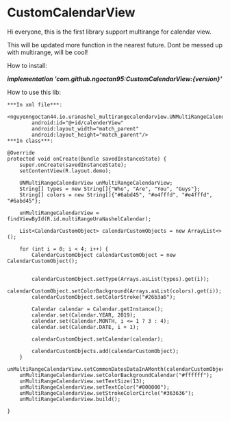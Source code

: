 # CustomCalendarView
Hi everyone, this is the first library support multirange for calendar view.

This will be updated more function in the nearest future. Dont be messed up with multirange, will be cool!

How to install:

***implementation 'com.github.ngoctan95:CustomCalendarView:{version}'***
    
How to use this lib:
    
    ***In xml file***:
        <nguyenngoctan44.io.uranashel_multirangecalendarview.UNMultiRangeCalendarView
            android:id="@+id/calenderView"
            android:layout_width="match_parent"
            android:layout_height="match_parent"/>
    ***In class***:
    
    @Override
    protected void onCreate(Bundle savedInstanceState) {
        super.onCreate(savedInstanceState);
        setContentView(R.layout.demo);

        UNMultiRangeCalendarView unMultiRangeCalendarView;
        String[] types = new String[]{"Who", "Are", "You", "Guys"};
        String[] colors = new String[]{"#6abd45", "#e4fffd", "#e4fffd", "#6abd45"};

        unMultiRangeCalendarView = findViewById(R.id.multiRangeUraNashelCalendar);

        List<CalendarCustomObject> calendarCustomObjects = new ArrayList<>();

        for (int i = 0; i < 4; i++) {
            CalendarCustomObject calendarCustomObject = new CalendarCustomObject();


            calendarCustomObject.setType(Arrays.asList(types).get(i));
            calendarCustomObject.setColorBackground(Arrays.asList(colors).get(i));
            calendarCustomObject.setColorStroke("#26b3a6");

            Calendar calendar = Calendar.getInstance();
            calendar.set(Calendar.YEAR, 2019);
            calendar.set(Calendar.MONTH, i <= 1 ? 3 : 4);
            calendar.set(Calendar.DATE, i + 1);

            calendarCustomObject.setCalendar(calendar);

            calendarCustomObjects.add(calendarCustomObject);
        }
        unMultiRangeCalendarView.setCommonDatesDataInAMonth(calendarCustomObjects);
        unMultiRangeCalendarView.setColorBackgroundCalendar("#ffffff");
        unMultiRangeCalendarView.setTextSize(13);
        unMultiRangeCalendarView.setTextColor("#000000");
        unMultiRangeCalendarView.setStrokeColorCircle("#363636");
        unMultiRangeCalendarView.build();

    }
